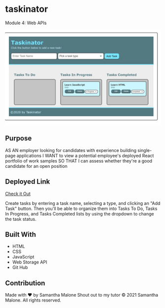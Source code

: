 # taskinator
Module 4: Web APIs

![Image of Taskinator Home](screenshot.png)


## Purpose
AS AN employer looking for candidates with experience building single-page applications
I WANT to view a potential employee's deployed React portfolio of work samples
SO THAT I can assess whether they're a good candidate for an open position

## Deployed Link
[Check it Out](https://samantha-malone-portfolio.netlify.app/)

Create tasks by entering a task name, selecting a type, and clicking an "Add Task" button. Then you'll be able to organize them into Tasks To Do, Tasks In Progress, and Tasks Completed lists by using the dropdown to change the task status.

## Built With
* HTML
* CSS
* JavaScript
* Web Storage API
* Git Hub

## Contribution
Made with ❤️ by Samantha Malone
Shout out to my tutor
© 2021 Samantha Malone. All rights reserved.
